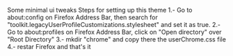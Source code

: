 Some minimal ui tweaks
Steps for setting up this theme
1.- Go to about:config on Firefox Address Bar, then search for "toolkit.legacyUserProfileCustomizations.stylesheet" and set it as true.
2.- Go to about:profiles on Firefox Address Bar, click on "Open directory" over "Root Directory"
3.- mkdir "chrome" and copy there the userChrome.css file
4.- restar Firefox and that's it
